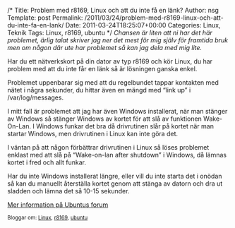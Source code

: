 /*
 Title: Problem med r8169, Linux och att du inte få en länk?
 Author: nsg
 Template: post
 Permalink: /2011/03/24/problem-med-r8169-linux-och-att-du-inte-fa-en-lank/
 Date: 2011-03-24T18:25:07+00:00
 Categories: Linux, Teknik
 Tags: Linux, r8169, ubuntu
*/
*Chansen är liten att ni har det här problemet, ärlig talat skriver jag ner det mest för mig själv för framtida bruk men om någon där ute har problemet så kan jag dela med mig lite.*

Har du ett nätverkskort på din dator av typ r8169 och kör Linux, du har problem med att du inte får en länk så är lösningen ganska enkel.

Problemet uppenbarar sig med att du regelbundet tappar kontakten med nätet i några sekunder, du hittar även en mängd med &#8220;link up&#8221; i /var/log/messages.

I mitt fall är problemet att jag har även Windows installerat, när man stänger av Windows så stänger Windows av kortet för att slå av funktionen Wake-On-Lan. I Windows funkar det bra då drivrutinen slår på kortet när man startar Windows, men drivrutinen i Linux kan inte göra det.

I väntan på att någon förbättrar drivrutinen i Linux så löses problemet enklast med att slå på &#8220;Wake-on-lan after shutdown&#8221; i Windows, då lämnas kortet i fred och allt funkar.

Har du inte Windows installerat längre, eller vill du inte starta det i onödan så kan du manuellt återställa kortet genom att stänga av datorn och dra ut sladden och lämna det så 10-15 sekunder.

[Mer information på Ubuntus forum][1]

<small> <p class='technorati-tags'>
  Bloggar om: <a class='technorati-link' href='http://bloggar.se/om/Linux' rel='tag' target='_self'>Linux</a>, <a class='technorati-link' href='http://bloggar.se/om/r8169' rel='tag' target='_self'>r8169</a>, <a class='technorati-link' href='http://bloggar.se/om/ubuntu' rel='tag' target='_self'>ubuntu</a>
</p></small>

 [1]: http://ubuntuforums.org/showthread.php?t=538448